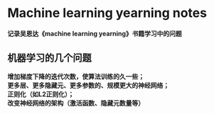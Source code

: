 # Machine learning yearning notes
**记录吴恩达《machine learning yearning》书籍学习中的问题**  

## 机器学习的几个问题
**增加梯度下降的迭代次数，使算法训练的久一些；**  
**更多层、更多隐藏元、更多参数的、规模更大的神经网络；**  
**正则化（如L2正则化）；**  
**改变神经网络的架构（激活函数、隐藏元数量等）**  
